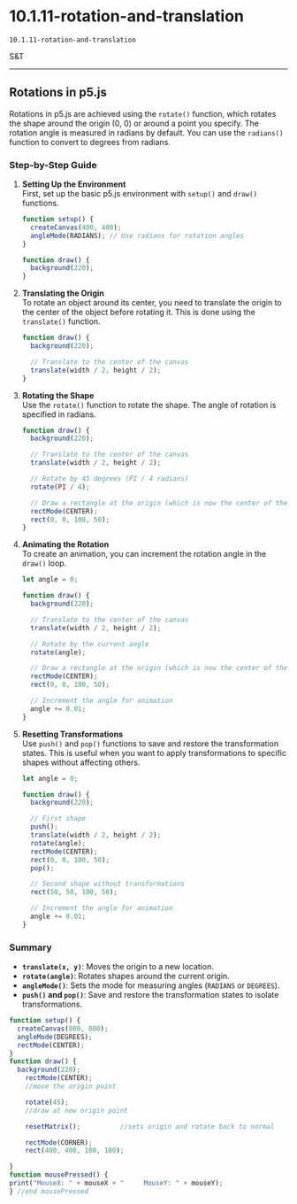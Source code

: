 # 10.1.11-rotation-and-translation
```
10.1.11-rotation-and-translation
```
S&T

---
## Rotations in p5.js

Rotations in p5.js are achieved using the `rotate()` function, which rotates the shape around the origin (0, 0) or around a point you specify. The rotation angle is measured in radians by default. You can use the `radians()` function to convert to degrees from radians.

### Step-by-Step Guide

1. **Setting Up the Environment**  
   First, set up the basic p5.js environment with `setup()` and `draw()` functions.

   ```javascript
   function setup() {
     createCanvas(400, 400);
     angleMode(RADIANS); // Use radians for rotation angles
   }

   function draw() {
     background(220);
   }
   ```

2. **Translating the Origin**  
   To rotate an object around its center, you need to translate the origin to the center of the object before rotating it. This is done using the `translate()` function.

   ```javascript
   function draw() {
     background(220);

     // Translate to the center of the canvas
     translate(width / 2, height / 2);
   }
   ```

3. **Rotating the Shape**  
   Use the `rotate()` function to rotate the shape. The angle of rotation is specified in radians.

   ```javascript
   function draw() {
     background(220);

     // Translate to the center of the canvas
     translate(width / 2, height / 2);

     // Rotate by 45 degrees (PI / 4 radians)
     rotate(PI / 4);

     // Draw a rectangle at the origin (which is now the center of the canvas)
     rectMode(CENTER);
     rect(0, 0, 100, 50);
   }
   ```

4. **Animating the Rotation**  
   To create an animation, you can increment the rotation angle in the `draw()` loop.

   ```javascript
   let angle = 0;

   function draw() {
     background(220);

     // Translate to the center of the canvas
     translate(width / 2, height / 2);

     // Rotate by the current angle
     rotate(angle);

     // Draw a rectangle at the origin (which is now the center of the canvas)
     rectMode(CENTER);
     rect(0, 0, 100, 50);

     // Increment the angle for animation
     angle += 0.01;
   }
   ```

5. **Resetting Transformations**  
   Use `push()` and `pop()` functions to save and restore the transformation states. This is useful when you want to apply transformations to specific shapes without affecting others.

   ```javascript
   let angle = 0;

   function draw() {
     background(220);

     // First shape
     push();
     translate(width / 2, height / 2);
     rotate(angle);
     rectMode(CENTER);
     rect(0, 0, 100, 50);
     pop();

     // Second shape without transformations
     rect(50, 50, 100, 50);

     // Increment the angle for animation
     angle += 0.01;
   }
   ```

### Summary
- **`translate(x, y)`**: Moves the origin to a new location.
- **`rotate(angle)`**: Rotates shapes around the current origin.
- **`angleMode()`**: Sets the mode for measuring angles (`RADIANS` or `DEGREES`).
- **`push()` and `pop()`**: Save and restore the transformation states to isolate transformations.



```javaScript
function setup() {
  createCanvas(800, 800);
  angleMode(DEGREES);
  rectMode(CENTER);
}
function draw() {
  background(220);
    rectMode(CENTER);
    //move the origin point

    rotate(45);             
    //draw at new origin point

    resetMatrix();          //sets origin and rotate back to normal

    rectMode(CORNER);
    rect(400, 400, 100, 100);

}
function mousePressed() { 
print("MouseX: " + mouseX + "     MouseY: " + mouseY);
} //end mousePressed

```
